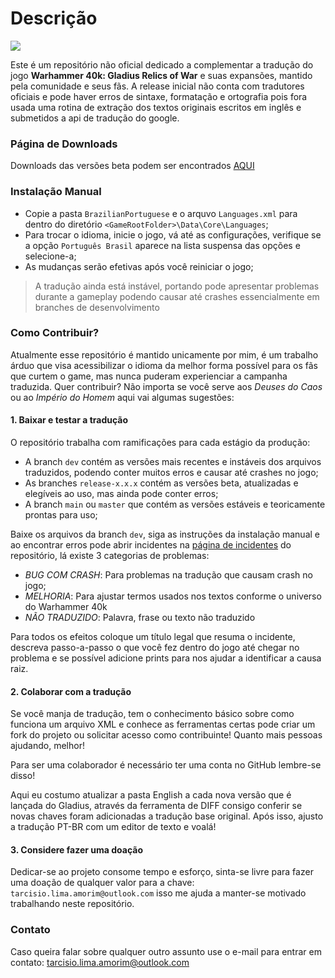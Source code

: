 # Descrição

![](https://gameplayscassi.com.br/wp-content/uploads/2023/03/Warhammer-40000-Gladius-Relics-of-War-696x392.jpg)

Este é um repositório não oficial dedicado a complementar a tradução do jogo **Warhammer 40k: Gladius Relics of War** e suas expansões, mantido pela comunidade e seus fãs. A release inicial não conta com tradutores oficiais e pode haver erros de sintaxe, formatação e ortografia pois fora usada uma rotina de extração dos textos originais escritos em inglês e submetidos a api de tradução do google.

### Página de Downloads

Downloads das versões beta podem ser encontrados [AQUI](https://github.com/tarcisio-lima/warhammer-gladius-ptbr/releases)

### Instalação Manual
- Copie a pasta `BrazilianPortuguese` e o arquvo `Languages.xml` para dentro do diretório `<GameRootFolder>\Data\Core\Languages`;
- Para trocar o idioma, inicie o jogo, vá até as configurações, verifique se a opção `Português Brasil` aparece na lista suspensa das opções e selecione-a;
- As mudanças serão efetivas após você reiniciar o jogo;

> A tradução ainda está instável, portando pode apresentar problemas durante a gameplay podendo causar até crashes essencialmente em branches de desenvolvimento

### Como Contribuir?

Atualmente esse repositório é mantido unicamente por mim, é um trabalho árduo que visa acessibilizar o idioma da melhor forma possível para os fãs que curtem o game, mas nunca puderam experienciar a campanha traduzida. Quer contribuir? Não importa se você serve aos *Deuses do Caos* ou ao *Império do Homem* aqui vai algumas sugestões:

#### 1. Baixar e testar a tradução

O repositório trabalha com ramificações para cada estágio da produção:  
 - A branch `dev` contém as versões mais recentes e instáveis dos arquivos traduzidos, podendo conter muitos erros e causar até crashes no jogo;
 - As branches `release-x.x.x` contém as versões beta, atualizadas e elegíveis ao uso, mas ainda pode conter erros;
 - A branch `main` ou `master` que contém as versões estáveis e teoricamente prontas para uso;

Baixe os arquivos da branch `dev`, siga as instruções da instalação manual e ao encontrar erros pode abrir incidentes na [página de incidentes](https://github.com/tarcisio-lima/warhammer-gladius-ptbr/issues "página de incidentes") do repositório, lá existe 3 categorias de problemas: 
 - *BUG COM CRASH*: Para problemas na tradução que causam crash no jogo;
 - *MELHORIA*: Para ajustar termos usados nos textos conforme o universo do Warhammer  40k
 - *NÃO TRADUZIDO*: Palavra, frase ou texto não traduzido
 
Para todos os efeitos coloque um título legal que resuma o incidente, descreva passo-a-passo o que você fez dentro do jogo até chegar no problema e se possível adicione prints para nos ajudar a identificar a causa raiz.

#### 2. Colaborar  com a tradução

Se você manja de tradução, tem o conhecimento básico sobre como funciona um arquivo XML e conhece as ferramentas certas pode criar um fork do projeto ou solicitar acesso como contribuinte! Quanto mais pessoas ajudando, melhor!

Para ser uma colaborador é necessário ter uma conta no GitHub lembre-se disso!

Aqui eu costumo atualizar a pasta English a cada nova versão que é lançada do Gladius, através da ferramenta de DIFF consigo conferir se novas chaves foram adicionadas a tradução base original. Após isso, ajusto a tradução PT-BR com um editor de texto e voalá!

#### 3. Considere fazer uma doação

Dedicar-se ao projeto consome tempo e esforço, sinta-se livre para fazer uma doação de qualquer valor para a chave: `tarcisio.lima.amorim@outlook.com` isso me ajuda a manter-se motivado trabalhando neste repositório.

### Contato

Caso queira falar sobre qualquer outro assunto use o e-mail para entrar em contato: [tarcisio.lima.amorim@outlook.com](mailto:tarcisio.lima.amorim@outlook.com "tarcisio.lima.amorim@outlook.com")
